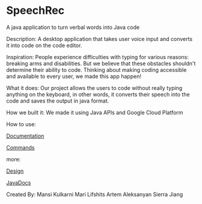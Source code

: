 # SpeechRec
A java application to turn verbal words into Java code

Description:
A desktop application that takes user voice input and converts it into code on the code editor.

Inspiration:
People experience difficulties with typing for various reasons: breaking arms and disabilities.  But we believe that these obstacles shouldn't determine their ability to code. Thinking about making coding accessible and available to every user, we made this app happen!

What it does:
Our project allows the users to code without really typing anything on the keyboard, in other words, it converts their speech into the code and saves the output in java format.

How we built it:
We made it using Java APIs and Google Cloud Platform

How to use: 

[Documentation](/Documentation)

[Commands](/Documentation/Commands)

more:

[Design](/Documentation/Design.png)

[JavaDocs](/doc)

Created By:
Mansi Kulkarni
Mari Lifshits
Artem Aleksanyan
Sierra Jiang



